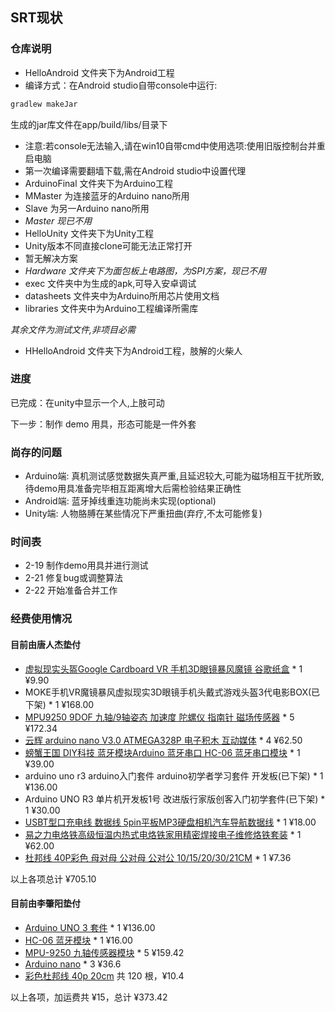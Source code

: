 ## SRT现状

### 仓库说明


- HelloAndroid 文件夹下为Android工程
 - 编译方式：在Android studio自带console中运行:
 ``` bash
 gradlew makeJar
 ```
 生成的jar库文件在app/build/libs/目录下
 - 注意:若console无法输入,请在win10自带cmd中使用选项:使用旧版控制台并重启电脑
 - 第一次编译需要翻墙下载,需在Android studio中设置代理
- ArduinoFinal 文件夹下为Arduino工程
 - MMaster 为连接蓝牙的Arduino nano所用
 - Slave 为另一Arduino nano所用
 - _Master 现已不用_
- HelloUnity 文件夹下为Unity工程
 - Unity版本不同直接clone可能无法正常打开
 - 暂无解决方案
- _Hardware 文件夹下为面包板上电路图，为SPI方案，现已不用_
- exec 文件夹中为生成的apk,可导入安卓调试
- datasheets 文件夹中为Arduino所用芯片使用文档
- libraries 文件夹中为Arduino工程编译所需库

_其余文件为测试文件,非项目必需_
- HHelloAndroid 文件夹下为Android工程，肢解的火柴人

### 进度

已完成：在unity中显示一个人,上肢可动

下一步：制作 demo 用具，形态可能是一件外套

### 尚存的问题
- Arduino端: 真机测试感觉数据失真严重,且延迟较大,可能为磁场相互干扰所致,待demo用具准备完毕相互距离增大后需检验结果正确性
- Android端: 蓝牙掉线重连功能尚未实现(optional)
- Unity端: 人物胳膊在某些情况下严重扭曲(弃疗,不太可能修复)

### 时间表

- 2-19 制作demo用具并进行测试
- 2-21 修复bug或调整算法
- 2-22 开始准备合并工作

### 经费使用情况

#### 目前由唐人杰垫付
- [虚拟现实头盔Google Cardboard VR 手机3D眼镜暴风魔镜 谷歌纸盒](https://item.taobao.com/item.htm?spm=a1z09.2.0.0.DjCSlq&id=520234337257&_u=n2brmaj1657d) * 1 ¥9.90
- MOKE手机VR魔镜暴风虚拟现实3D眼镜手机头戴式游戏头盔3代电影BOX(已下架) * 1 ¥168.00
- [MPU9250 9DOF 九轴/9轴姿态 加速度 陀螺仪 指南针 磁场传感器](https://detail.tmall.com/item.htm?id=42322982187) * 5 ¥172.34
- [云辉 arduino nano V3.0 ATMEGA328P 电子积木 互动媒体](https://detail.tmall.com/item.htm?id=40698124597) * 4 ¥62.50
- [螃蟹王国 DIY科技 蓝牙模块Arduino 蓝牙串口 HC-06 蓝牙串口模块](https://detail.tmall.com/item.htm?id=38213300612) * 1 ¥39.00
- arduino uno r3 arduino入门套件 arduino初学者学习套件 开发板(已下架) * 1 ¥136.00
- Arduino UNO R3 单片机开发板1号 改进版行家版创客入门初学套件(已下架) * 1 ¥30.00
- [USBT型口充电线 数据线 5pin平板MP3硬盘相机汽车导航数据线](https://detail.tmall.com/item.htm?id=525471590592) * 1 ¥18.00
- [易之力电烙铁高级恒温内热式电烙铁家用精密焊接电子维修烙铁套装](https://detail.tmall.com/item.htm?id=525146221372) * 1 ¥62.00
- [杜邦线 40P彩色 母对母 公对母 公对公 10/15/20/30/21CM](https://detail.tmall.com/item.htm?id=21555044507) * 1 ¥7.36

以上各项总计 ¥705.10

#### 目前由李肇阳垫付
- [Arduino UNO 3 套件](https://item.taobao.com/item.htm?id=40407396235 "arduino uno r3 arduino入门套件 arduino初学者学习套件 开发板") * 1 ¥136.00
- [HC-06 蓝牙模块](https://item.taobao.com/item.htm?id=41265336336 "HC-06 无线蓝牙串口透传模块 无线串口通讯 HC-06从机模块") * 1 ¥16.00
- [MPU-9250 九轴传感器模块](https://item.taobao.com/item.htm?id=42408784668 "磁场MPU9250 9DOF 九轴/9轴姿态 加速度 陀螺仪 指南针磁场传感器") * 5 ¥159.42
- [Arduino nano](https://detail.tmall.com/item.htm?id=522223298784 "LANGUO Arduino nano V3.0 ATMEGA328P 改进版 无焊板 无配线") * 3 ¥36.6
- [彩色杜邦线 40p 20cm](https://detail.tmall.com/item.htm?id=45612590918 "公对母、公对公、母对母各一件") 共 120 根，¥10.4

以上各项，加运费共 ¥15，总计 ¥373.42
